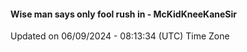 #### Wise man says only fool rush in - McKidKneeKaneSir
Updated on 06/09/2024 - 08:13:34 (UTC) Time Zone
